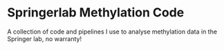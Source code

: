 # Springerlab Methylation Code

A collection of code and pipelines I use to analyse methylation data in the Springer lab, no warranty!
